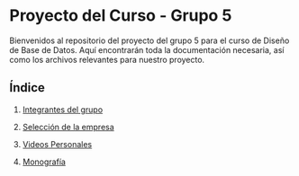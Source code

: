 # Proyecto del Curso - Grupo 5

Bienvenidos al repositorio del proyecto del grupo 5 para el curso de Diseño de Base de Datos. Aquí encontrarán toda la documentación necesaria, así como los archivos relevantes para nuestro proyecto.

## Índice

1. [Integrantes del grupo](01.Integrantes/Integrantes.md)

2. [Selección de la empresa](02.Selección%20de%20la%20empresa/SeleccionEmpresa.md)

3. [Videos Personales](03.Videos%20Personales/Videos.md)

4. [Monografía](04.Monografía/Monografía.md)
